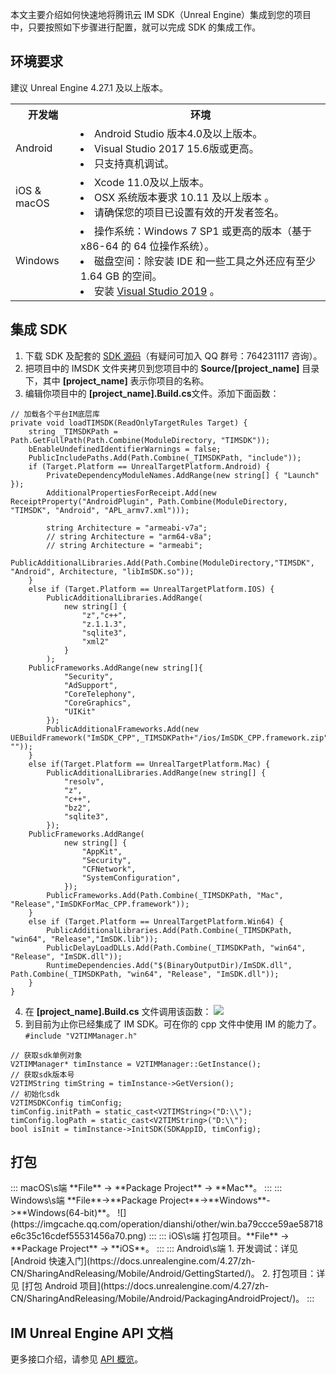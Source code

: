 本文主要介绍如何快速地将腾讯云 IM SDK（Unreal Engine）集成到您的项目中，只要按照如下步骤进行配置，就可以完成 SDK 的集成工作。

## 环境要求
建议 Unreal Engine 4.27.1 及以上版本。
<table>
   <tr>
      <th width="0px" style="text-align:center">开发端</td>
      <th width="0px" style="text-align:center">环境</td>
   </tr>
   <tr>
      <td>Android</td>
      <td><li>Android Studio 版本4.0及以上版本。</li><li>Visual Studio 2017 15.6版或更高。 </li><li>只支持真机调试。                    </li></td>
   </tr>
   <tr>
      <td>iOS & macOS</td>
      <td><li>Xcode 11.0及以上版本。                   </li><li>OSX 系统版本要求 10.11 及以上版本 。       </li><li>请确保您的项目已设置有效的开发者签名。   </li></td>
   </tr>
   <tr>
      <td>Windows</td>
      <td><li>操作系统：Windows 7 SP1 或更高的版本（基于 x86-64 的 64 位操作系统）。                    </li><li>磁盘空间：除安装 IDE 和一些工具之外还应有至少 1.64 GB 的空间。                            </li><li>安装 <a href="https://visualstudio.microsoft.com/zh-hans/downloads/">Visual Studio 2019</a> 。        </li></td>
   </tr>
</table>

## 集成 SDK
1. 下载 SDK 及配套的 [SDK 源码](https://github.com/tencentyun/IMUnrealEngine)（有疑问可加入 QQ 群号：764231117 咨询）。
2. 把项目中的 IMSDK 文件夹拷贝到您项目中的 **Source/[project_name]** 目录下，其中 **[project_name]** 表示你项目的名称。
3. 编辑你项目中的 **[project_name].Build.cs**文件。添加下面函数：
```
// 加载各个平台IM底层库
private void loadTIMSDK(ReadOnlyTargetRules Target) {
    string _TIMSDKPath = Path.GetFullPath(Path.Combine(ModuleDirectory, "TIMSDK"));
    bEnableUndefinedIdentifierWarnings = false;
    PublicIncludePaths.Add(Path.Combine(_TIMSDKPath, "include"));
    if (Target.Platform == UnrealTargetPlatform.Android) {
        PrivateDependencyModuleNames.AddRange(new string[] { "Launch" });
        AdditionalPropertiesForReceipt.Add(new ReceiptProperty("AndroidPlugin", Path.Combine(ModuleDirectory, "TIMSDK", "Android", "APL_armv7.xml")));
        
        string Architecture = "armeabi-v7a";
        // string Architecture = "arm64-v8a";
        // string Architecture = "armeabi";
        PublicAdditionalLibraries.Add(Path.Combine(ModuleDirectory,"TIMSDK", "Android", Architecture, "libImSDK.so"));
    }
    else if (Target.Platform == UnrealTargetPlatform.IOS) {
        PublicAdditionalLibraries.AddRange(
            new string[] {
                "z","c++",
                "z.1.1.3",
                "sqlite3",
                "xml2"
            }
        );
    PublicFrameworks.AddRange(new string[]{
            "Security",
            "AdSupport",
            "CoreTelephony",
            "CoreGraphics",
            "UIKit"
        });
        PublicAdditionalFrameworks.Add(new UEBuildFramework("ImSDK_CPP",_TIMSDKPath+"/ios/ImSDK_CPP.framework.zip", ""));
    }
    else if(Target.Platform == UnrealTargetPlatform.Mac) {
        PublicAdditionalLibraries.AddRange(new string[] {
            "resolv",
            "z",
            "c++",
            "bz2",
            "sqlite3",
        });
    PublicFrameworks.AddRange(
            new string[] {
                "AppKit",
                "Security",
                "CFNetwork",
                "SystemConfiguration",
            });
        PublicFrameworks.Add(Path.Combine(_TIMSDKPath, "Mac", "Release","ImSDKForMac_CPP.framework"));
    }
    else if (Target.Platform == UnrealTargetPlatform.Win64) {
        PublicAdditionalLibraries.Add(Path.Combine(_TIMSDKPath, "win64", "Release","ImSDK.lib"));
        PublicDelayLoadDLLs.Add(Path.Combine(_TIMSDKPath, "win64", "Release", "ImSDK.dll"));
        RuntimeDependencies.Add("$(BinaryOutputDir)/ImSDK.dll", Path.Combine(_TIMSDKPath, "win64", "Release", "ImSDK.dll"));
    }
}
```
4. 在 **[project_name].Build.cs** 文件调用该函数：
![](https://qcloudimg.tencent-cloud.cn/raw/2bca6fc64ec1ffb56378f08b8d92e675.png)
5. 到目前为止你已经集成了 IM SDK。可在你的 cpp 文件中使用 IM 的能力了。`#include "V2TIMManager.h"`
```
// 获取sdk单例对象
V2TIMManager* timInstance = V2TIMManager::GetInstance();
// 获取sdk版本号
V2TIMString timString = timInstance->GetVersion();
// 初始化sdk
V2TIMSDKConfig timConfig;
timConfig.initPath = static_cast<V2TIMString>("D:\\");
timConfig.logPath = static_cast<V2TIMString>("D:\\");
bool isInit = timInstance->InitSDK(SDKAppID, timConfig);
```

## 打包
<dx-tabs>
::: macOS\s端
**File** -> **Package Project** -> **Mac**。
:::
::: Windows\s端
**File**->**Package Project**->**Windows**->**Windows(64-bit)**。
![](https://imgcache.qq.com/operation/dianshi/other/win.ba79ccce59ae58718e6c35c16cdef55531456a70.png)
:::
::: iOS\s端
打包项目。**File** -> **Package Project** -> **iOS**。
:::
::: Android\s端
1. 开发调试：详见 [Android 快速入门](https://docs.unrealengine.com/4.27/zh-CN/SharingAndReleasing/Mobile/Android/GettingStarted/)。
2. 打包项目：详见 [打包 Android 项目](https://docs.unrealengine.com/4.27/zh-CN/SharingAndReleasing/Mobile/Android/PackagingAndroidProject/)。
:::
</dx-tabs>

## IM Unreal Engine API 文档
更多接口介绍，请参见 [API 概览](https://comm.qq.com/imsdk/ue4/md_introduction_CPP%E6%A6%82%E8%A7%88.html)。
